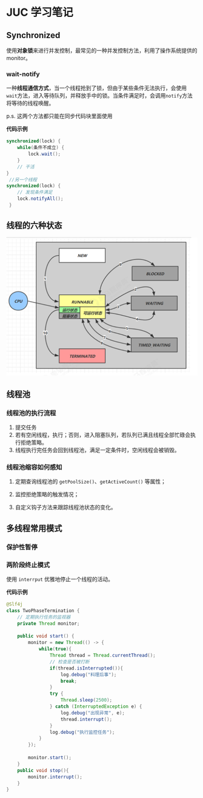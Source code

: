 # JUC 学习笔记

## Synchronized

使用**对象锁**来进行并发控制，最常见的一种并发控制方法，利用了操作系统提供的 monitor。

### wait-notify

一种**线程通信方式**，当一个线程抢到了锁，但由于某些条件无法执行，会使用`wait`方法，进入等待队列，并释放手中的锁。当条件满足时，会调用`notify`方法将等待的线程唤醒。

p.s. 这两个方法都只能在同步代码块里面使用

**代码示例**

```java
synchronized(lock) {
    while(条件不成立) {
        lock.wait();
    }
    // 干活
}
 //另一个线程
synchronized(lock) {
    // 发现条件满足
    lock.notifyAll();
 }
```



## 线程的六种状态

![image-20241224200228019](asset/image-20241224200228019-17350417494001.png)



## 线程池

### 线程池的执行流程

1. 提交任务
2. 若有空闲线程，执行；否则，进入阻塞队列，若队列已满且线程全部忙碌会执行拒绝策略。
3. 线程执行完任务会回到线程池，满足一定条件时，空闲线程会被销毁。

### 线程池缩容如何感知

1. 定期查询线程池的 `getPoolSize()`、`getActiveCount()` 等属性；

2. 监控拒绝策略的触发情况；

3. 自定义钩子方法来跟踪线程池状态的变化。





## 多线程常用模式

### 保护性暂停



### 两阶段终止模式

使用 `interrput` 优雅地停止一个线程的活动。

**代码示例**

```java
@Slf4j
class TwoPhaseTermination {
    // 定期执行任务的监视器
    private Thread monitor;

    public void start() {
        monitor = new Thread(() -> {
            while(true){
                Thread thread = Thread.currentThread();
                // 检查是否被打断
                if(thread.isInterrupted()){
                    log.debug("料理后事");
                    break;
                }
                try {
                    Thread.sleep(2500);
                } catch (InterruptedException e) {
                    log.debug("出现异常", e);
                    thread.interrupt();
                }
                log.debug("执行监控任务");
            }
        });

        monitor.start();
    }
    public void stop(){
        monitor.interrupt();
    }
}
```

